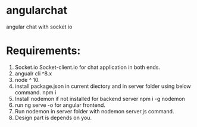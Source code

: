 # angularchat
angular chat with socket io

# Requirements:
1. Socket.io Socket-client.io for chat application in both ends.
2. angualr cli ^8.x
3. node ^ 10.
4. install package.json in current diectory and in server folder using below command.
npm i
5. Install nodemon if not installed for backend server
npm i -g nodemon
6. run ng serve -o for angular frontend.
7. Run nodemon in server folder with nodemon server.js command.
8. Design part is depends on you. 
